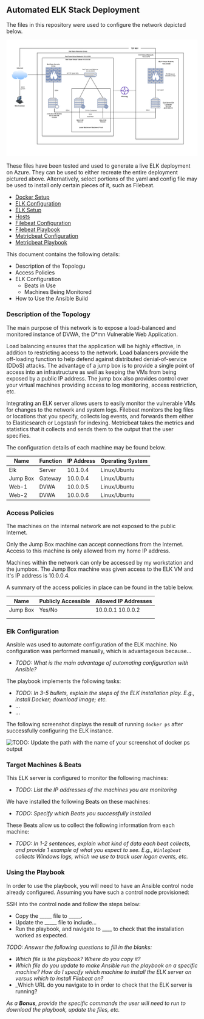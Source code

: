 ## Automated ELK Stack Deployment

The files in this repository were used to configure the network depicted below.

![](Diagrams/Cloud_Security_Diagram_ELK.png)

These files have been tested and used to generate a live ELK deployment on Azure. They can be used to either recreate the entire deployment pictured above. Alternatively, select portions of the yaml and config file may be used to install only certain pieces of it, such as Filebeat.

  - [Docker Setup](Ansible/Docker/ansible_playbooks.yml)
  - [ELK Configuration](Ansible/ELK/ansible.cfg)
  - [ELK Setup](Ansible/ELK/elk_playbook.yml)
  - [Hosts](Ansible/ELK/hosts)
  - [Filebeat Configuration](Ansible/Filebeat/filebeat-config.yml)
  - [Filebeat Playbook](Ansible/Filebeat/filebeat-playbook.yml)
  - [Metricbeat Configuration](Ansible/Metricbeat/metricbeat-config.yml)
  - [Metricbeat Playbook](Ansible/Metricbeat/metricbeat-playbook.yml)


This document contains the following details:
- Description of the Topologu
- Access Policies
- ELK Configuration
  - Beats in Use
  - Machines Being Monitored
- How to Use the Ansible Build


### Description of the Topology

The main purpose of this network is to expose a load-balanced and monitored instance of DVWA, the D*mn Vulnerable Web Application.

Load balancing ensures that the application will be highly effective, in addition to restricting access to the network. Load balancers provide the off-loading function to help defend against distributed denial-of-service (DDoS) attacks. The advantage of a jump box is to provide a single point of access into an infrastructure as well as keeping the VMs from being exposed by a public IP address. The jump box also provides control over your virtual machines providing access to log monitoring, access restriction, etc. 

Integrating an ELK server allows users to easily monitor the vulnerable VMs for changes to the network and system logs. Filebeat monitors the log files or locations that you specify, collects log events, and forwards them either to Elasticsearch or Logstash for indexing. Metricbeat takes the metrics and statistics that it collects and sends them to the output that the user specifies. 

The configuration details of each machine may be found below.

| Name     | Function | IP Address | Operating System |
|----------|----------|------------|------------------|
| Elk      | Server   | 10.1.0.4   | Linux/Ubuntu     |
| Jump Box | Gateway  | 10.0.0.4   | Linux/Ubuntu     |
| Web-1    | DVWA     | 10.0.0.5   | Linux/Ubuntu     |
| Web-2    | DVWA     | 10.0.0.6   | Linux/Ubuntu     |

### Access Policies

The machines on the internal network are not exposed to the public Internet. 

Only the Jump Box machine can accept connections from the Internet. Access to this machine is only allowed from my home IP address.

Machines within the network can only be accessed by my workstation and the jumpbox. The Jump Box machine was given access to the ELK VM and it's IP address is 10.0.0.4.

A summary of the access policies in place can be found in the table below.

| Name     | Publicly Accessible | Allowed IP Addresses |
|----------|---------------------|----------------------|
| Jump Box | Yes/No              | 10.0.0.1 10.0.0.2    |
|          |                     |                      |
|          |                     |                      |

### Elk Configuration

Ansible was used to automate configuration of the ELK machine. No configuration was performed manually, which is advantageous because...
- _TODO: What is the main advantage of automating configuration with Ansible?_

The playbook implements the following tasks:
- _TODO: In 3-5 bullets, explain the steps of the ELK installation play. E.g., install Docker; download image; etc._
- ...
- ...

The following screenshot displays the result of running `docker ps` after successfully configuring the ELK instance.

![TODO: Update the path with the name of your screenshot of docker ps output](Images/docker_ps_output.png)

### Target Machines & Beats
This ELK server is configured to monitor the following machines:
- _TODO: List the IP addresses of the machines you are monitoring_

We have installed the following Beats on these machines:
- _TODO: Specify which Beats you successfully installed_

These Beats allow us to collect the following information from each machine:
- _TODO: In 1-2 sentences, explain what kind of data each beat collects, and provide 1 example of what you expect to see. E.g., `Winlogbeat` collects Windows logs, which we use to track user logon events, etc._

### Using the Playbook
In order to use the playbook, you will need to have an Ansible control node already configured. Assuming you have such a control node provisioned: 

SSH into the control node and follow the steps below:
- Copy the _____ file to _____.
- Update the _____ file to include...
- Run the playbook, and navigate to ____ to check that the installation worked as expected.

_TODO: Answer the following questions to fill in the blanks:_
- _Which file is the playbook? Where do you copy it?_
- _Which file do you update to make Ansible run the playbook on a specific machine? How do I specify which machine to install the ELK server on versus which to install Filebeat on?_
- _Which URL do you navigate to in order to check that the ELK server is running?

_As a **Bonus**, provide the specific commands the user will need to run to download the playbook, update the files, etc._
